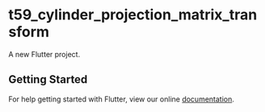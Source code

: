# t59_cylinder_projection_matrix_transform

A new Flutter project.

## Getting Started

For help getting started with Flutter, view our online
[documentation](http://flutter.io/).
